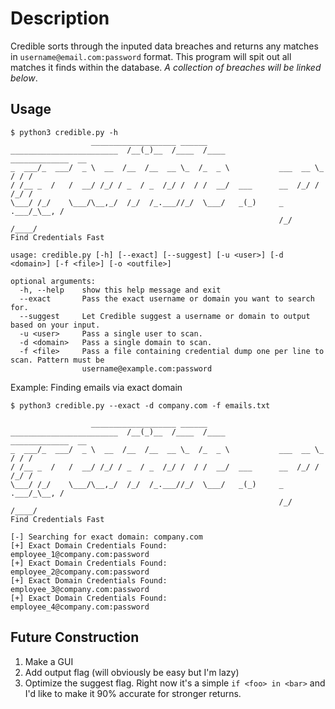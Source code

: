 # Description

Credible sorts through the inputed data breaches and returns any matches in `username@email.com:password` format. This program will spit out all matches it finds within the database. *A collection of breaches will be linked below*.

## Usage
```
$ python3 credible.py -h
                  ___________________ ______                                 
________________________  /__(_)__  /____  /____            _____________  __
_  ___/_  ___/  _ \  __  /__  /__  __ \_  /_  _ \           ___  __ \_  / / /
/ /__ _  /   /  __/ /_/ / _  / _  /_/ /  / /  __/  ___      __  /_/ /  /_/ / 
\___/ /_/    \___/\__,_/  /_/  /_.___//_/  \___/   _(_)     _  .___/_\__, /  
                                                            /_/     /____/   
Find Credentials Fast

usage: credible.py [-h] [--exact] [--suggest] [-u <user>] [-d <domain>] [-f <file>] [-o <outfile>]

optional arguments:
  -h, --help    show this help message and exit
  --exact       Pass the exact username or domain you want to search for.
  --suggest     Let Credible suggest a username or domain to output based on your input.
  -u <user>     Pass a single user to scan.
  -d <domain>   Pass a single domain to scan.
  -f <file>     Pass a file containing credential dump one per line to scan. Pattern must be
                username@example.com:password
```
Example: Finding emails via exact domain
```
$ python3 credible.py --exact -d company.com -f emails.txt

                  ___________________ ______                                 
________________________  /__(_)__  /____  /____            _____________  __
_  ___/_  ___/  _ \  __  /__  /__  __ \_  /_  _ \           ___  __ \_  / / /
/ /__ _  /   /  __/ /_/ / _  / _  /_/ /  / /  __/  ___      __  /_/ /  /_/ / 
\___/ /_/    \___/\__,_/  /_/  /_.___//_/  \___/   _(_)     _  .___/_\__, /  
                                                            /_/     /____/   
Find Credentials Fast

[-] Searching for exact domain: company.com
[+] Exact Domain Credentials Found:      employee_1@company.com:password
[+] Exact Domain Credentials Found:      employee_2@company.com:password
[+] Exact Domain Credentials Found:      employee_3@company.com:password
[+] Exact Domain Credentials Found:      employee_4@company.com:password
```

## Future Construction 

1. Make a GUI 
2. Add output flag (will obviously be easy but I'm lazy)   
3. Optimize the suggest flag. Right now it's a simple `if <foo> in <bar>` and I'd like to make it 90% accurate for stronger returns.
